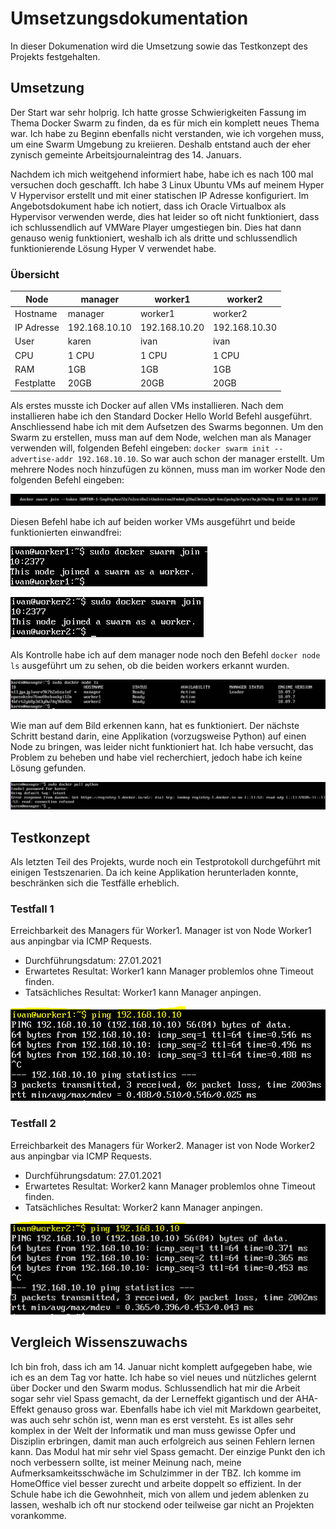 # Umsetzungsdokumentation

In dieser Dokumenation wird die Umsetzung sowie das Testkonzept des Projekts festgehalten.

## Umsetzung
Der Start war sehr holprig. Ich hatte grosse Schwierigkeiten Fassung im Thema Docker Swarm zu finden, da es für mich ein komplett neues Thema war. Ich habe zu Beginn ebenfalls nicht verstanden, wie ich vorgehen muss, um eine Swarm Umgebung zu kreiieren. Deshalb entstand auch der eher zynisch gemeinte Arbeitsjournaleintrag des 14. Januars.

Nachdem ich mich weitgehend informiert habe, habe ich es nach 100 mal versuchen doch geschafft. Ich habe 3 Linux Ubuntu VMs auf meinem Hyper V Hypervisor erstellt und mit einer statischen IP Adresse konfiguriert. Im Angebotsdokument habe ich notiert, dass ich Oracle Virtualbox als Hypervisor verwenden werde, dies hat leider so oft nicht funktioniert, dass ich schlussendlich auf VMWare Player umgestiegen bin. Dies hat dann genauso wenig funktioniert, weshalb ich als dritte und schlussendlich funktionierende Lösung Hyper V verwendet habe.

### Übersicht

| Node | manager | worker1 | worker2 |
| ------------- | ------------- | ------------- | ------------- |
| Hostname | manager | worker1 | worker2 |
| IP Adresse | 192.168.10.10| 192.168.10.20 | 192.168.10.30 |
| User | karen | ivan | ivan |  
| CPU | 1 CPU | 1 CPU | 1 CPU |
| RAM | 1GB | 1GB | 1GB |
| Festplatte | 20GB | 20GB | 20GB |

Als erstes musste ich Docker auf allen VMs installieren. Nach dem installieren habe ich den Standard Docker Hello World Befehl ausgeführt. Anschliessend habe ich mit dem Aufsetzen des Swarms begonnen. Um den Swarm zu erstellen, muss man auf dem Node, welchen man als Manager verwenden will, folgenden Befehl eingeben: `docker swarm init --advertise-addr 192.168.10.10`. So war auch schon der manager erstellt. Um mehrere Nodes noch hinzufügen zu können, muss man im worker Node den folgenden Befehl eingeben:

![no](https://github.com/dorian1142/M157/blob/main/swarmtoken.PNG)

Diesen Befehl habe ich auf beiden worker VMs ausgeführt und beide funktionierten einwandfrei:

![no](https://github.com/dorian1142/M157/blob/main/worker1join.PNG)

![no](https://github.com/dorian1142/M157/blob/main/worker2join.PNG)

Als Kontrolle habe ich auf dem manager node noch den Befehl `docker node ls` ausgeführt um zu sehen, ob die beiden workers erkannt wurden.

![no](https://github.com/dorian1142/M157/blob/main/nodes.PNG)

Wie man auf dem Bild erkennen kann, hat es funktioniert. Der nächste Schritt bestand darin, eine Applikation (vorzugsweise Python) auf einen Node zu bringen, was leider nicht funktioniert hat. Ich habe versucht, das Problem zu beheben und habe viel recherchiert, jedoch habe ich keine Lösung gefunden.

![no](https://github.com/dorian1142/M157/blob/main/fail.PNG)

## Testkonzept

Als letzten Teil des Projekts, wurde noch ein Testprotokoll durchgeführt mit einigen Testszenarien. Da ich keine Applikation herunterladen konnte, beschränken sich die Testfälle erheblich.

### Testfall 1
Erreichbarkeit des Managers für Worker1. Manager ist von Node Worker1 aus anpingbar via ICMP Requests.

- Durchführungsdatum: 27.01.2021
- Erwartetes Resultat: Worker1 kann Manager problemlos ohne Timeout finden.
- Tatsächliches Resultat: Worker1 kann Manager anpingen.

![no](https://github.com/dorian1142/M157/blob/main/test1.PNG)


### Testfall 2
Erreichbarkeit des Managers für Worker2. Manager ist von Node Worker2 aus anpingbar via ICMP Requests.

- Durchführungsdatum: 27.01.2021
- Erwartetes Resultat: Worker2 kann Manager problemlos ohne Timeout finden.
- Tatsächliches Resultat: Worker2 kann Manager anpingen.


![no](https://github.com/dorian1142/M157/blob/main/test2.PNG)

## Vergleich Wissenszuwachs
Ich bin froh, dass ich am 14. Januar nicht komplett aufgegeben habe, wie ich es an dem Tag vor hatte. Ich habe so viel neues und nützliches gelernt über Docker und den Swarm modus. Schlussendlich hat mir die Arbeit sogar sehr viel Spass gemacht, da der Lerneffekt gigantisch und der AHA-Effekt genauso gross war. Ebenfalls habe ich viel mit Markdown gearbeitet, was auch sehr schön ist, wenn man es erst versteht. Es ist alles sehr komplex in der Welt der Informatik und man muss gewisse Opfer und Disziplin erbringen, damit man auch erfolgreich aus seinen Fehlern lernen kann. Das Modul hat mir sehr viel Spass gemacht. Der einzige Punkt den ich noch verbessern sollte, ist meiner Meinung nach, meine Aufmerksamkeitsschwäche im Schulzimmer in der TBZ. Ich komme im HomeOffice viel besser zurecht und arbeite doppelt so effizient. In der Schule habe ich die Gewohnheit, mich von allem und jedem ablenken zu lassen, weshalb ich oft nur stockend oder teilweise gar nicht an Projekten vorankomme. 



